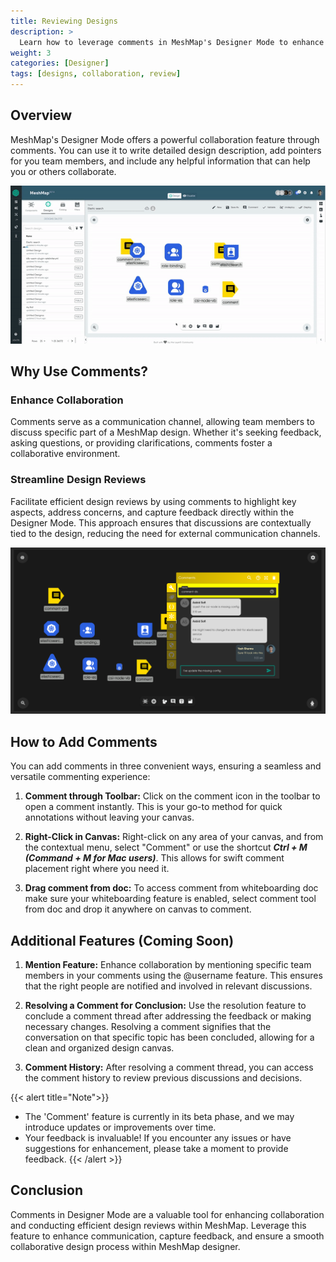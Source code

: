 ```yaml
---
title: Reviewing Designs
description: >
  Learn how to leverage comments in MeshMap's Designer Mode to enhance collaboration and streamline design reviews.
weight: 3
categories: [Designer]
tags: [designs, collaboration, review]
---
```


## Overview

MeshMap's Designer Mode offers a powerful collaboration feature through comments. You can use it to write detailed design description, add pointers for you team members, and include any helpful information that can help you or others collaborate.

![Conversation inside comments in designer](./comments-conversation.gif)

## Why Use Comments?

### Enhance Collaboration

Comments serve as a communication channel, allowing team members to discuss specific part of a MeshMap design. Whether it's seeking feedback, asking questions, or providing clarifications, comments foster a collaborative environment.

### Streamline Design Reviews

Facilitate efficient design reviews by using comments to highlight key aspects, address concerns, and capture feedback directly within the Designer Mode. This approach ensures that discussions are contextually tied to the design, reducing the need for external communication channels.

<img src="./conversation-screenshot.png" alt="Design review inside comments in designer" width="1000"/>

## How to Add Comments

You can add comments in three convenient ways, ensuring a seamless and versatile commenting experience:

1. **Comment through Toolbar:**
   Click on the comment icon in the toolbar to open a comment instantly. This is your go-to method for quick annotations without leaving your canvas.

2. **Right-Click in Canvas:**
   Right-click on any area of your canvas, and from the contextual menu, select "Comment" or use the shortcut ***Ctrl + M (Command + M for Mac users)***. This allows for swift comment placement right where you need it.

3. **Drag comment from doc:**
   To access comment from whiteboarding doc make sure your whiteboarding feature is enabled, select comment tool from doc and drop it anywhere on canvas to comment.

## Additional Features (Coming Soon)

1. **Mention Feature:**
   Enhance collaboration by mentioning specific team members in your comments using the @username feature. This ensures that the right people are notified and involved in relevant discussions.

2. **Resolving a Comment for Conclusion:**
   Use the resolution feature to conclude a comment thread after addressing the feedback or making necessary changes. Resolving a comment signifies that the conversation on that specific topic has been concluded, allowing for a clean and organized design canvas.

3. **Comment History:**
   After resolving a comment thread, you can access the comment history to review previous discussions and decisions.

{{< alert title="Note">}}
- The 'Comment' feature is currently in its beta phase, and we may introduce updates or improvements over time.
- Your feedback is invaluable! If you encounter any issues or have suggestions for enhancement, please take a moment to provide feedback.
{{< /alert >}}

## Conclusion

Comments in Designer Mode are a valuable tool for enhancing collaboration and conducting efficient design reviews within MeshMap. Leverage this feature to enhance communication, capture feedback, and ensure a smooth collaborative design process within MeshMap designer.